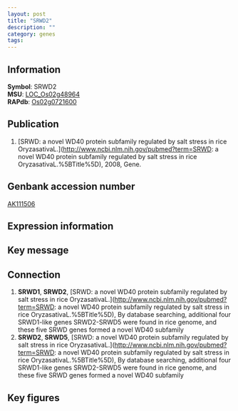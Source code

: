 ```yaml
---
layout: post
title: "SRWD2"
description: ""
category: genes
tags: 
---
```


## Information
__Symbol__: SRWD2  
__MSU__: [LOC_Os02g48964](http://rice.plantbiology.msu.edu/cgi-bin/ORF_infopage.cgi?orf=LOC_Os02g48964)  
__RAPdb__: [Os02g0721600](http://rapdb.dna.affrc.go.jp/viewer/gbrowse_details/irgsp1?name=Os02g0721600)  

## Publication
1. [SRWD: a novel WD40 protein subfamily regulated by salt stress in rice OryzasativaL.](http://www.ncbi.nlm.nih.gov/pubmed?term=SRWD: a novel WD40 protein subfamily regulated by salt stress in rice OryzasativaL.%5BTitle%5D), 2008, Gene.

## Genbank accession number
[AK111506](http://www.ncbi.nlm.nih.gov/nuccore/AK111506)  

## Expression information

## Key message

## Connection
1. __SRWD1__, __SRWD2__, [SRWD: a novel WD40 protein subfamily regulated by salt stress in rice OryzasativaL.](http://www.ncbi.nlm.nih.gov/pubmed?term=SRWD: a novel WD40 protein subfamily regulated by salt stress in rice OryzasativaL.%5BTitle%5D),  By database searching, additional four SRWD1-like genes SRWD2-SRWD5 were found in rice genome, and these five SRWD genes formed a novel WD40 subfamily
2. __SRWD2__, __SRWD5__, [SRWD: a novel WD40 protein subfamily regulated by salt stress in rice OryzasativaL.](http://www.ncbi.nlm.nih.gov/pubmed?term=SRWD: a novel WD40 protein subfamily regulated by salt stress in rice OryzasativaL.%5BTitle%5D),  By database searching, additional four SRWD1-like genes SRWD2-SRWD5 were found in rice genome, and these five SRWD genes formed a novel WD40 subfamily

## Key figures


